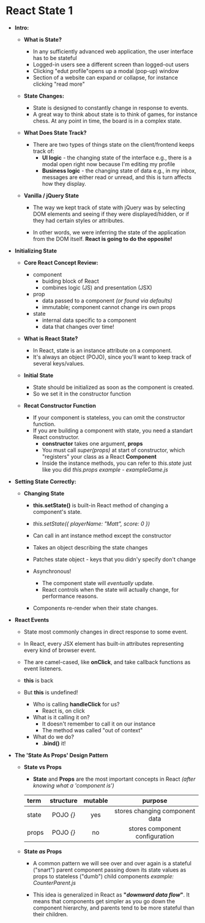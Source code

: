 # React State 1
* **Intro:**
    - **What is State?**
        - In any sufficiently advanced web application, the user interface has to be stateful
        - Logged-in users see a different screen than logged-out users
        - Clicking "edut profile"opens up a modal (pop-up) window
        - Section of a website can expand or collapse, for instance clicking "read more"

    - **State Changes:**
        - State is designed to constantly change in response to events.
        - A great way to think about state is to think of games, for instance chess. At any point in time, the board is in a complex state.

    - **What Does State Track?**
        - There are two types of things state on the client/frontend keeps track of:
            - **UI logic** - the changing state of the interface e.g., there is a modal open right now because I'm editing my profile
            - **Business logic** - the changing state of data e.g., in my inbox, messages are either read or unread, and this is turn affects how they display.

    - **Vanilla / jQuery State**
        - The way we kept track of state with jQuery was by selecting DOM elements and seeing if they were displayed/hidden, or if they had certain styles or attributes.

        - In other words, we were inferring the state of the application from the DOM itself. **React is going to do the opposite!**

* **Initializing State**
    - **Core React Concept Review:**
        - component
            - buiding block of React
            - combines logic (JS) and presentation (JSX)
        - prop
            - data passed to a component *(or found via defaults)*
            - immutable; component cannot change irs own props
        - state
            - internal data specific to a component
            - data that changes over time!

    - **What is React State?**
        - In React, state is an instance attribute on a component.
        - It's always an object (POJO), since you'll want to keep track of several keys/values. 

    - **Initial State**
        - State should be initialized as soon as the component is created.
        - So we set it in the constructor function

    - **Recat Constructor Function**
        - If your component is stateless, you can omit the constructor function.
        - If you are building a component with state, you need a standart React constructor.
            - **constructor** takes one argument, **props**
            - You must call *super(props)* at start of constructor, which "registers" your class as a React **Component** 
            - Inside the instance methods, you can refer to *this.state* just like you did *this.props*
                *example - exampleGame.js*

* **Setting State Correctly:**
    - **Changing State**
        - **this.setState()** is built-in React method of changing a component's state.
        - *this.setState({ playerName: "Matt", score: 0 })*
        
        - Can call in ant instance method except the constructor
        - Takes an object describing the state changes
        - Patches state object - keys that you didn'y specify don't change
        - Asynchronous!
            - The component state will *eventually* update.
            - React controls when the state will actually change, for performance reasons.
        - Components re-render when their state changes.

* **React Events**
    - State most commonly changes in direct response to some event.
    - In React, every JSX element has built-in attributes representing every kind of browser event.
    - The are camel-cased, like **onClick**, and take callback functions as event listeners.

    - **this** is back
    - But **this** is undefined!
        - Who is calling **handleClick** for us?
            - React is, on click
        - What is it calling it on?
            - It doesn't remember to call it on our instance
            - The method was called "out of context"
        - What do we do?
            - **.bind()** it!

* **The 'State As Props' Design Pattern**
    - **State vs Props**
        - **State** and **Props** are the most important concepts in React *(after knowing what a 'component is')*

        term  | structure | mutable | purpose
        :--   | :--:      | :--:    | :--:
        state | POJO *{}* | yes     | stores changing component data
        props | POJO *{}* | no      | stores component configuration

    - **State *as* Props**
        - A common pattern we will see over and over again is a stateful ("snart") parent component passing down its state values as props to stateless ("dumb") child components
            *example: CounterParent.js*

        - This idea is generalized in React as **"*downward data flow*"**. It means that components get simpler as you go down the component hierarchy, and parents tend to be more stateful than their children.
